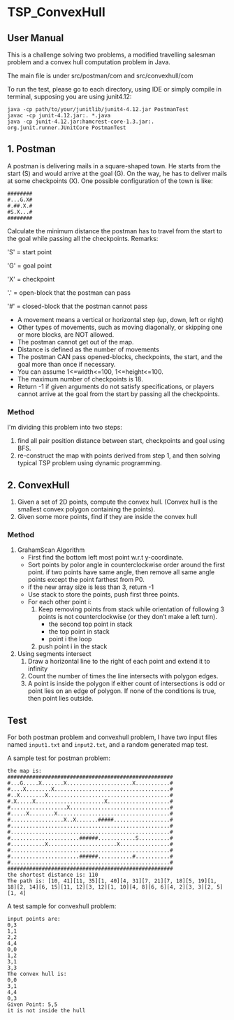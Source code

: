 # TSP_ConvexHull

## User Manual

This is a challenge solving two problems, a modified travelling salesman problem and a convex hull computation problem in Java.

The main file is under src/postman/com and src/convexhull/com

To run the test, please go to each directory, using IDE or simply compile in terminal, supposing you are using junit4.12:
````
java -cp path/to/your/junitlib/junit4-4.12.jar PostmanTest
javac -cp junit-4.12.jar:. *.java
java -cp junit-4.12.jar:hamcrest-core-1.3.jar:. org.junit.runner.JUnitCore PostmanTest
````
## 1. Postman

A postman is delivering mails in a square-shaped town. He starts from the start (S) and would arrive at the goal (G). On the way, he has to deliver mails at some checkpoints (X).
One possible configuration of the town is like:
````
########
#...G.X#
#.##.X.#
#S.X...#
########
````
Calculate the minimum distance the postman has to travel from the start to the goal while passing all the checkpoints.
Remarks:

'S' = start point

'G' = goal point

'X' = checkpoint

'.' = open-block that the postman can pass

'#' = closed-block that the postman cannot pass

- A movement means a vertical or horizontal step (up, down, left or right)
- Other types of movements, such as moving diagonally, or skipping one or more blocks, are NOT allowed.
- The postman cannot get out of the map.
- Distance is defined as the number of movements
- The postman CAN pass opened-blocks, checkpoints, the start, and the goal more than once if necessary.
- You can assume 1<=width<=100, 1<=height<=100.
- The maximum number of checkpoints is 18.
- Return -1 if given arguments do not satisfy specifications, or players cannot arrive at the goal from the start by passing all the checkpoints.

### Method
I'm dividing this problem into two steps:
1. find all pair position distance between start, checkpoints and goal using BFS.
2. re-construct the map with points derived from step 1, and then solving typical TSP problem using dynamic programming.




## 2. ConvexHull

1. Given a set of 2D points, compute the convex hull. (Convex hull is the smallest convex polygon containing
the points).
2. Given some more points, find if they are inside the convex hull

### Method

1. GrahamScan Algorithm
    - First find the bottom left most point w.r.t y-coordinate.
    - Sort points by polor angle in counterclockwise order around the first point. if two points have same angle, then remove all same angle points except the point farthest from P0.
    - if the new array size is less than 3, return -1
    - Use stack to store the points, push first three points.
    - For each other point i:
        1. Keep removing points from stack while orientation of following 3 points is not counterclockwise (or they don’t make a left turn).
            - the second top point in stack
            - the top point in stack
            - point i the loop
        2. push point i in the stack
2. Using segments intersect
    1) Draw a horizontal line to the right of each point and extend it to infinity
    2) Count the number of times the line intersects with polygon edges.
    3) A point is inside the polygon if either count of intersections is odd or
       point lies on an edge of polygon.  If none of the conditions is true, then 
       point lies outside.


## Test
For both postman problem and convexhull problem, I have two input files named `input1.txt` and `input2.txt`, and a random generated map test.

A sample test for postman problem:
````
the map is:
#####################################################
#...G.....X.......X.....................X...........#
#....X........X.....................................#
#..X........X.......................................#
#.X.....X......................X....................#
#..................X................................#
#.....X........X....................................#
#.................X..X.......#####..................#
#...................................................#
#...................................................#
#......................######............S..........#
#...........X......................X................#
#...................................................#
#......................######...........#...........#
#...................................................#
#####################################################
the shortest distance is: 110
The path is: [10, 41][11, 35][1, 40][4, 31][7, 21][7, 18][5, 19][1, 18][2, 14][6, 15][11, 12][3, 12][1, 10][4, 8][6, 6][4, 2][3, 3][2, 5][1, 4]
````
A test sample for convexhull problem:
````
input points are:
0,3
1,1
2,2
4,4
0,0
1,2
3,1
3,3
The convex hull is:
0,0
3,1
4,4
0,3
Given Point: 5,5
it is not inside the hull
````